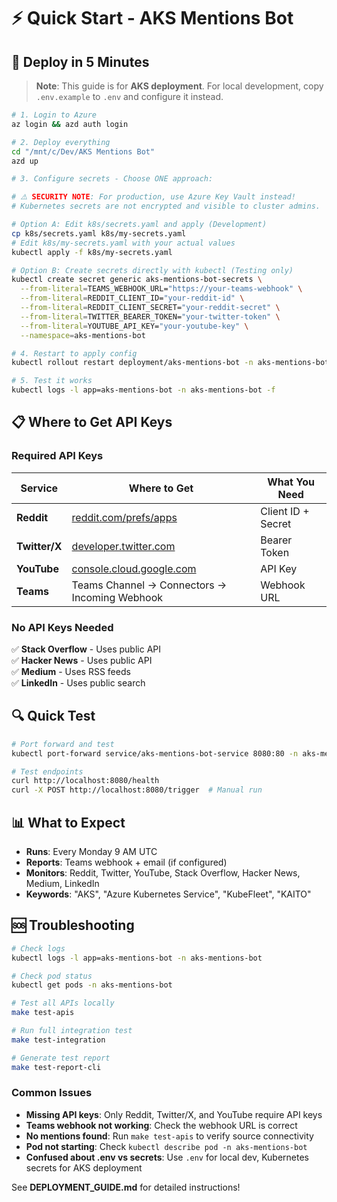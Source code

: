 # ⚡ Quick Start - AKS Mentions Bot

## 🚀 Deploy in 5 Minutes

> **Note**: This guide is for **AKS deployment**. For local development, copy `.env.example` to `.env` and configure it instead.

```bash
# 1. Login to Azure
az login && azd auth login

# 2. Deploy everything
cd "/mnt/c/Dev/AKS Mentions Bot"
azd up

# 3. Configure secrets - Choose ONE approach:

# ⚠️ SECURITY NOTE: For production, use Azure Key Vault instead!
# Kubernetes secrets are not encrypted and visible to cluster admins.

# Option A: Edit k8s/secrets.yaml and apply (Development)
cp k8s/secrets.yaml k8s/my-secrets.yaml
# Edit k8s/my-secrets.yaml with your actual values
kubectl apply -f k8s/my-secrets.yaml

# Option B: Create secrets directly with kubectl (Testing only)
kubectl create secret generic aks-mentions-bot-secrets \
  --from-literal=TEAMS_WEBHOOK_URL="https://your-teams-webhook" \
  --from-literal=REDDIT_CLIENT_ID="your-reddit-id" \
  --from-literal=REDDIT_CLIENT_SECRET="your-reddit-secret" \
  --from-literal=TWITTER_BEARER_TOKEN="your-twitter-token" \
  --from-literal=YOUTUBE_API_KEY="your-youtube-key" \
  --namespace=aks-mentions-bot

# 4. Restart to apply config
kubectl rollout restart deployment/aks-mentions-bot -n aks-mentions-bot

# 5. Test it works
kubectl logs -l app=aks-mentions-bot -n aks-mentions-bot -f
```

## 📋 Where to Get API Keys

### Required API Keys
| Service | Where to Get | What You Need |
|---------|-------------|---------------|
| **Reddit** | [reddit.com/prefs/apps](https://reddit.com/prefs/apps) | Client ID + Secret |
| **Twitter/X** | [developer.twitter.com](https://developer.twitter.com) | Bearer Token |
| **YouTube** | [console.cloud.google.com](https://console.cloud.google.com) | API Key |
| **Teams** | Teams Channel → Connectors → Incoming Webhook | Webhook URL |

### No API Keys Needed
✅ **Stack Overflow** - Uses public API  
✅ **Hacker News** - Uses public API  
✅ **Medium** - Uses RSS feeds  
✅ **LinkedIn** - Uses public search

## 🔍 Quick Test

```bash
# Port forward and test
kubectl port-forward service/aks-mentions-bot-service 8080:80 -n aks-mentions-bot

# Test endpoints
curl http://localhost:8080/health
curl -X POST http://localhost:8080/trigger  # Manual run
```

## 📊 What to Expect

- **Runs**: Every Monday 9 AM UTC
- **Reports**: Teams webhook + email (if configured)  
- **Monitors**: Reddit, Twitter, YouTube, Stack Overflow, Hacker News, Medium, LinkedIn
- **Keywords**: "AKS", "Azure Kubernetes Service", "KubeFleet", "KAITO"

## 🆘 Troubleshooting

```bash
# Check logs
kubectl logs -l app=aks-mentions-bot -n aks-mentions-bot

# Check pod status  
kubectl get pods -n aks-mentions-bot

# Test all APIs locally
make test-apis

# Run full integration test
make test-integration

# Generate test report
make test-report-cli
```

### Common Issues
- **Missing API keys**: Only Reddit, Twitter/X, and YouTube require API keys
- **Teams webhook not working**: Check the webhook URL is correct
- **No mentions found**: Run `make test-apis` to verify source connectivity
- **Pod not starting**: Check `kubectl describe pod -n aks-mentions-bot`
- **Confused about .env vs secrets**: Use `.env` for local dev, Kubernetes secrets for AKS deployment

See **DEPLOYMENT_GUIDE.md** for detailed instructions!
